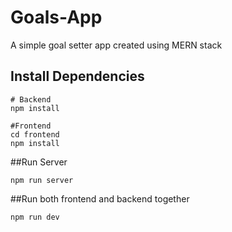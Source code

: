 # Goals-App
A simple goal setter app created using MERN stack

## Install Dependencies

```
# Backend
npm install

#Frontend
cd frontend
npm install
```

##Run Server
```
npm run server
```

##Run both frontend and backend together
```
npm run dev
```
